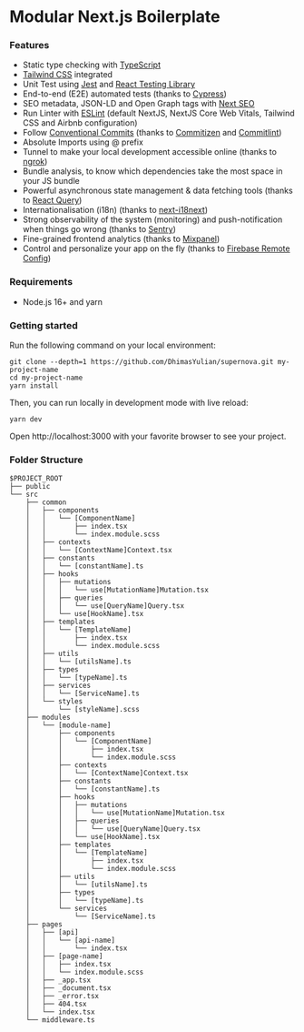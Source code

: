 # Modular Next.js Boilerplate

### Features
- Static type checking with [TypeScript](https://www.typescriptlang.org/)
- [Tailwind CSS](https://tailwindcss.com/) integrated
- Unit Test using [Jest](https://jestjs.io/) and [React Testing Library](https://testing-library.com/)
- End-to-end (E2E) automated tests (thanks to [Cypress](https://www.cypress.io/))
- SEO metadata, JSON-LD and Open Graph tags with [Next SEO](https://www.npmjs.com/package/next-seo)
- Run Linter with [ESLint](https://eslint.org/) (default NextJS, NextJS Core Web Vitals, Tailwind CSS and Airbnb configuration)
- Follow [Conventional Commits](https://www.conventionalcommits.org/en/v1.0.0/) (thanks to [Commitizen](https://commitizen-tools.github.io/commitizen/) and [Commitlint](https://commitlint.js.org/#/))
- Absolute Imports using @ prefix
- Tunnel to make your local development accessible online (thanks to [ngrok](https://ngrok.com/))
- Bundle analysis, to know which dependencies take the most space in your JS bundle
- Powerful asynchronous state management & data fetching tools (thanks to [React Query](https://tanstack.com/query/v4))
- Internationalisation (i18n) (thanks to [next-i18next](https://www.npmjs.com/package/next-i18next))
- Strong observability of the system (monitoring) and push-notification when things go wrong (thanks to [Sentry](https://sentry.io/))
- Fine-grained frontend analytics (thanks to [Mixpanel](https://mixpanel.com/))
- Control and personalize your app on the fly (thanks to [Firebase Remote Config](https://firebase.google.com/products/remote-config))


### Requirements

- Node.js 16+ and yarn

### Getting started

Run the following command on your local environment:

```shell
git clone --depth=1 https://github.com/DhimasYulian/supernova.git my-project-name
cd my-project-name
yarn install
```

Then, you can run locally in development mode with live reload:

```shell
yarn dev
```

Open http://localhost:3000 with your favorite browser to see your project.


### Folder Structure

```shell
$PROJECT_ROOT
├── public
└── src
    ├── common                                        
    │   ├── components
    │   │   └── [ComponentName]
    │   │       ├── index.tsx
    │   │       └── index.module.scss
    │   ├── contexts
    │   │   └── [ContextName]Context.tsx
    │   ├── constants
    │   │   └── [constantName].ts
    │   ├── hooks
    │   │   ├── mutations
    │   │   │   └── use[MutationName]Mutation.tsx
    │   │   ├── queries
    │   │   │   └── use[QueryName]Query.tsx
    │   │   └── use[HookName].tsx
    │   ├── templates
    │   │   └── [TemplateName]
    │   │       ├── index.tsx
    │   │       └── index.module.scss
    │   ├── utils
    │   │   └── [utilsName].ts
    │   ├── types
    │   │   └── [typeName].ts
    │   ├── services
    │   │   └── [ServiceName].ts
    │   └── styles
    │       └── [styleName].scss
    ├── modules
    │   └── [module-name]
    │       ├── components
    │       │   └── [ComponentName]
    │       │       ├── index.tsx
    │       │       └── index.module.scss
    │       ├── contexts
    │       │   └── [ContextName]Context.tsx
    │       ├── constants
    │       │   └── [constantName].ts
    │       ├── hooks
    │       │   ├── mutations
    │       │   │   └── use[MutationName]Mutation.tsx
    │       │   ├── queries
    │       │   │   └── use[QueryName]Query.tsx
    │       │   └── use[HookName].tsx
    │       ├── templates
    │       │   └── [TemplateName]
    │       │       ├── index.tsx
    │       │       └── index.module.scss
    │       ├── utils
    │       │   └── [utilsName].ts
    │       ├── types
    │       │   └── [typeName].ts
    │       └── services
    │           └── [ServiceName].ts
    ├── pages
    │   ├── [api]
    │   │   └── [api-name]
    │   │       └── index.tsx
    │   ├── [page-name]
    │   │   ├── index.tsx
    │   │   └── index.module.scss
    │   ├── _app.tsx
    │   ├── _document.tsx
    │   ├── _error.tsx
    │   ├── 404.tsx
    │   └── index.tsx
    └── middleware.ts
```
